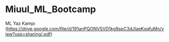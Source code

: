 # Miuul_ML_Bootcamp
ML Yaz Kampı
(https://drive.google.com/file/d/191anPQONVSVD1kg9spC3dJIaeKxqfuMn/view?usp=sharing/.pdf)
